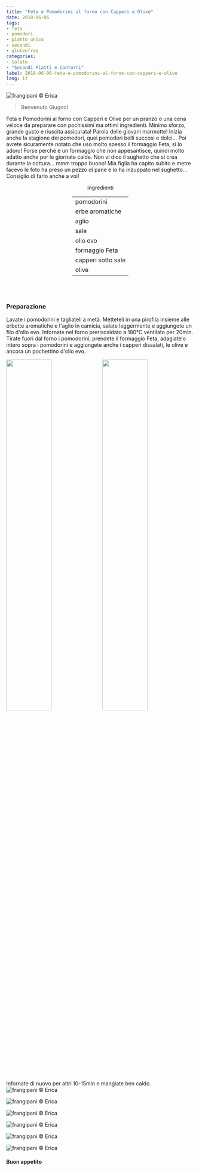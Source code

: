 ```yaml
---
title: "Feta e Pomodorini al forno con Capperi e Olive"
date: 2018-06-06
tags:
- feta
- pomodori
- piatto unico
- secondi
- glutenfree
categories:
- Salato
- "Secondi Piatti e Contorni"
label: 2018-06-06-feta-e-pomodorini-al-forno-con-capperi-e-olive
lang: it
---
```

![](header.jpg "frangipani © Erica")

> Benvenuto Giugno!

Feta e Pomodorini al forno con Capperi e Olive per un pranzo o una cena veloce da preparare con pochissimi ma ottimi ingredienti. Minimo sforzo, grande gusto e riuscita assicurata! Parola delle giovani marmotte! Inizia anche la stagione dei pomodori, quei pomodori belli succosi e dolci... Poi avrete sicuramente notato che uso molto spesso il formaggio Feta, si lo adoro! Forse perché è un formaggio che non appesantisce, quindi molto adatto anche per le giornate calde. Non vi dico il sughetto che si crea durante la cottura... mmm troppo buono! Mia figlia ha capito subito e metre facevo le foto ha preso un pezzo di pane e lo ha inzuppato nel sughetto... Consiglio di farlo anche a voi!

<div id="wrapper" style="text-align: center">
  <div id="yourdiv" style="display: inline-block;">
    <div class="ingredients">
      <div class="ingredients-title">Ingredienti</div>
      <table>
        <tbody>
          <tr>
            <td>pomodorini</td>
          </tr>
          <tr>
            <td>erbe aromatiche</td>
          </tr>
          <tr>
            <td>aglio</td>
          </tr>
          <tr>
            <td>sale</td>
          </tr>
          <tr>
            <td>olio evo</td>
          </tr>
          <tr>
            <td>formaggio Feta</td>
          </tr>
          <tr>
            <td>capperi sotto sale</td>
          </tr>
          <tr>
            <td>olive</td>
          </tr>
        </tbody>
      </table>
      <br></br>
    </div>
  </div>
</div>


<h3>
  <font color="grey">
    <i class="fa-solid fa-gears"></i>
  </font> Preparazione
</h3>

Lavate i pomodorini e tagliateli a metà. Metteteli in una pirofila insieme alle erbette aromatiche e l'aglio in camicia, salate leggermente e aggiungete un filo d'olio evo. Infornate nel forno preriscaldato a 180°C ventilato per 20min. Tirate fuori dal forno i pomodorini, prendete il formaggio Feta, adagiatelo intero sopra i pomodorini e aggiungete anche i capperi dissalati, le olive e ancora un pochettino d'olio evo.
<p>
  <div style="width: 100%; margin-bottom: 0">
    <img style="float: left; width: 49%; margin-right: 1%" src="pomodori.jpg" alt="" title="frangipani © Erica" />
    <img style="float: left; width: 49%; margin-left: 1%" src="teglia.jpg" alt="" title="frangipani © Erica" />
    <div style="clear: both"></div>
  </div>
</p>

Infornate di nuovo per altri 10-15min e mangiate ben caldo.
![](risultato1.jpg "frangipani © Erica")

![](risultato2.jpg "frangipani © Erica")

![](risultato3.jpg "frangipani © Erica")

![](risultato4.jpg "frangipani © Erica")

![](risultato5.jpg "frangipani © Erica")

![](risultato6.jpg "frangipani © Erica")

<h4>Buon appetito
  <font color="red">
    <i class="fa-regular fa-face-smile"></i>
  </font>
</h4>
